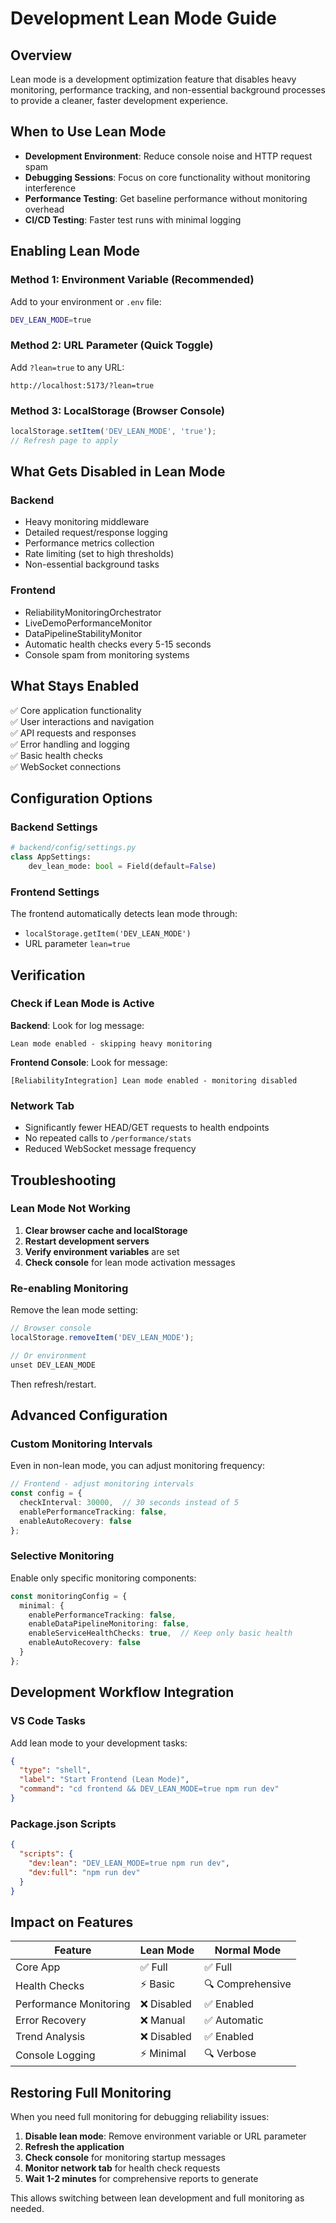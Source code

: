 # Development Lean Mode Guide

## Overview

Lean mode is a development optimization feature that disables heavy monitoring, performance tracking, and non-essential background processes to provide a cleaner, faster development experience.

## When to Use Lean Mode

- **Development Environment**: Reduce console noise and HTTP request spam
- **Debugging Sessions**: Focus on core functionality without monitoring interference
- **Performance Testing**: Get baseline performance without monitoring overhead
- **CI/CD Testing**: Faster test runs with minimal logging

## Enabling Lean Mode

### Method 1: Environment Variable (Recommended)

Add to your environment or `.env` file:
```bash
DEV_LEAN_MODE=true
```

### Method 2: URL Parameter (Quick Toggle)

Add `?lean=true` to any URL:
```
http://localhost:5173/?lean=true
```

### Method 3: LocalStorage (Browser Console)

```javascript
localStorage.setItem('DEV_LEAN_MODE', 'true');
// Refresh page to apply
```

## What Gets Disabled in Lean Mode

### Backend
- Heavy monitoring middleware
- Detailed request/response logging 
- Performance metrics collection
- Rate limiting (set to high thresholds)
- Non-essential background tasks

### Frontend  
- ReliabilityMonitoringOrchestrator
- LiveDemoPerformanceMonitor  
- DataPipelineStabilityMonitor
- Automatic health checks every 5-15 seconds
- Console spam from monitoring systems

## What Stays Enabled

✅ Core application functionality  
✅ User interactions and navigation  
✅ API requests and responses  
✅ Error handling and logging  
✅ Basic health checks  
✅ WebSocket connections  

## Configuration Options

### Backend Settings

```python
# backend/config/settings.py
class AppSettings:
    dev_lean_mode: bool = Field(default=False)
```

### Frontend Settings

The frontend automatically detects lean mode through:
- `localStorage.getItem('DEV_LEAN_MODE')`  
- URL parameter `lean=true`

## Verification

### Check if Lean Mode is Active

**Backend**: Look for log message:
```
Lean mode enabled - skipping heavy monitoring
```

**Frontend Console**: Look for message:
```  
[ReliabilityIntegration] Lean mode enabled - monitoring disabled
```

### Network Tab
- Significantly fewer HEAD/GET requests to health endpoints
- No repeated calls to `/performance/stats`
- Reduced WebSocket message frequency

## Troubleshooting

### Lean Mode Not Working

1. **Clear browser cache and localStorage**
2. **Restart development servers** 
3. **Verify environment variables** are set
4. **Check console** for lean mode activation messages

### Re-enabling Monitoring

Remove the lean mode setting:

```javascript
// Browser console
localStorage.removeItem('DEV_LEAN_MODE');

// Or environment
unset DEV_LEAN_MODE
```

Then refresh/restart.

## Advanced Configuration

### Custom Monitoring Intervals

Even in non-lean mode, you can adjust monitoring frequency:

```typescript
// Frontend - adjust monitoring intervals
const config = {
  checkInterval: 30000,  // 30 seconds instead of 5
  enablePerformanceTracking: false,
  enableAutoRecovery: false
};
```

### Selective Monitoring

Enable only specific monitoring components:

```typescript  
const monitoringConfig = {
  minimal: {
    enablePerformanceTracking: false,
    enableDataPipelineMonitoring: false,
    enableServiceHealthChecks: true,  // Keep only basic health
    enableAutoRecovery: false
  }
};
```

## Development Workflow Integration

### VS Code Tasks

Add lean mode to your development tasks:

```json
{
  "type": "shell",
  "label": "Start Frontend (Lean Mode)",
  "command": "cd frontend && DEV_LEAN_MODE=true npm run dev"
}
```

### Package.json Scripts

```json
{
  "scripts": {
    "dev:lean": "DEV_LEAN_MODE=true npm run dev",
    "dev:full": "npm run dev" 
  }
}
```

## Impact on Features

| Feature | Lean Mode | Normal Mode |
|---------|-----------|-------------|
| Core App | ✅ Full | ✅ Full |
| Health Checks | ⚡ Basic | 🔍 Comprehensive |
| Performance Monitoring | ❌ Disabled | ✅ Enabled |
| Error Recovery | ❌ Manual | ✅ Automatic |
| Trend Analysis | ❌ Disabled | ✅ Enabled |
| Console Logging | ⚡ Minimal | 🔍 Verbose |

## Restoring Full Monitoring

When you need full monitoring for debugging reliability issues:

1. **Disable lean mode**: Remove environment variable or URL parameter
2. **Refresh the application**  
3. **Check console** for monitoring startup messages
4. **Monitor network tab** for health check requests
5. **Wait 1-2 minutes** for comprehensive reports to generate

This allows switching between lean development and full monitoring as needed.
